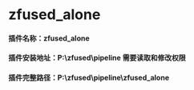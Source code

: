 # zfused_alone
#### 插件名称：zfused_alone
#### 插件安装地址：P:\zfused\pipeline 需要读取和修改权限
#### 插件完整路径：P:\zfused\pipeline\zfused_alone
